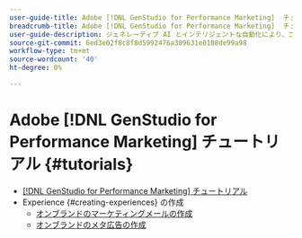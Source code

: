 ```yaml
---
user-guide-title: Adobe [!DNL GenStudio for Performance Marketing]  チュートリアル
breadcrumb-title: Adobe [!DNL GenStudio for Performance Marketing]  チュートリアル
user-guide-description: ジェネレーティブ AI とインテリジェントな自動化により、コンテンツのサプライチェーンを加速および簡素化するエンドツーエンドのソリューションであるAdobe [!DNL GenStudio for Performance Marketing] に関するExperience Leagueチュートリアルをご覧ください。
source-git-commit: 6ed3e02f8c8f8d5992476a309631e0108de99a98
workflow-type: tm+mt
source-wordcount: '40'
ht-degree: 0%

---
```



# Adobe [!DNL GenStudio for Performance Marketing] チュートリアル {#tutorials}

+ [[!DNL GenStudio for Performance Marketing] チュートリアル](overview.md)
+ Experience {#creating-experiences} の作成
   + [オンブランドのマーケティングメールの作成](./creating-experiences/creating-on-brand-emails.md)
   + [オンブランドのメタ広告の作成](./creating-experiences/creating-on-meta-ads.md)
